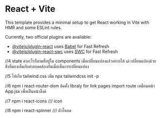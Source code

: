 # React + Vite

This template provides a minimal setup to get React working in Vite with HMR and some ESLint rules.

Currently, two official plugins are available:

- [@vitejs/plugin-react](https://github.com/vitejs/vite-plugin-react/blob/main/packages/plugin-react/README.md) uses [Babel](https://babeljs.io/) for Fast Refresh
- [@vitejs/plugin-react-swc](https://github.com/vitejs/vite-plugin-react-swc) uses [SWC](https://swc.rs/) for Fast Refresh

//4 state ค่าอะไรก็ตามที่อยู่ใน components เมื่อเปลี่ยนแปลงแล้วอยากให้ ui เปลี่ยนแปลงด้วย
สิ่งที่มองเห็นกับค่าสอดคล้องกันเมื่อเห็นการเปลี่ยนแปลง

//5 ไปเก็บ tailwind.css เพิ่ม npx tailwindcss init -p

//6 npm i react-router-dom ติดตั้ง libraly for link pages
import route เหมือนหน้า App.jsx เพื่อเป็นหน้าลิ้งค์

//7 npm i react-icons /// icon

//8 npm i react-spinner /// ตัวโหลด
